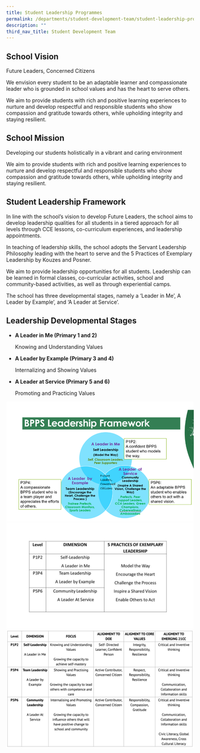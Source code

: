 ```yaml
---
title: Student Leadership Programmes
permalink: /departments/student-development-team/student-leadership-programmes/
description: ""
third_nav_title: Student Development Team
---
```

School Vision
-------------

Future Leaders, Concerned Citizens

  

We envision every student to be an adaptable learner and compassionate leader who is grounded in school values and has the heart to serve others.

  

We aim to provide students with rich and positive learning experiences to nurture and develop respectful and responsible students who show compassion and gratitude towards others, while upholding integrity and staying resilient.

  

School Mission
--------------

Developing our students holistically in a vibrant and caring environment

  

We aim to provide students with rich and positive learning experiences to nurture and develop respectful and responsible students who show compassion and gratitude towards others, while upholding integrity and staying resilient.

  

Student Leadership Framework
----------------------------

In line with the school’s vision to develop Future Leaders, the school aims to develop leadership qualities for all students in a tiered approach for all levels through CCE lessons, co-curriculum experiences, and leadership appointments.

  

In teaching of leadership skills, the school adopts the Servant Leadership Philosophy leading with the heart to serve and the 5 Practices of Exemplary Leadership by Kouzes and Posner.

  

We aim to provide leadership opportunities for all students. Leadership can be learned in formal classes, co-curricular activities, school and community-based activities, as well as through experiential camps.

  

The school has three developmental stages, namely a ‘Leader in Me’, A Leader by Example’, and ‘A Leader at Service’.

  

Leadership Developmental Stages
-------------------------------

*   **A Leader in Me (Primary 1 and 2)**
    
    Knowing and Understanding Values
    

*   **A Leader by Example (Primary 3 and 4)**
    
    Internalizing and Showing Values
    

*   **A Leader at Service (Primary 5 and 6)**
    
    Promoting and Practicing Values
		
![](/images/BPPS%20Leadership%20Framework.png)
![](/images/5%20Practices%20of%20Exemplary%20Leadership.jpeg)
![](/images/slp.png)